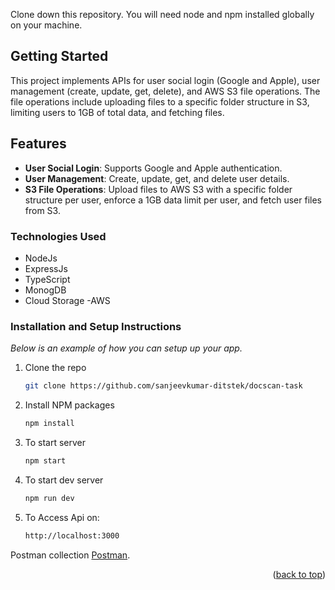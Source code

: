 Clone down this repository. You will need node and npm installed globally on your machine.

## Getting Started

This project implements APIs for user social login (Google and Apple), user management (create, update, get, delete), and AWS S3 file operations. The file operations include uploading files to a specific folder structure in S3, limiting users to 1GB of total data, and fetching files.

## Features
- **User Social Login**: Supports Google and Apple authentication.
- **User Management**: Create, update, get, and delete user details.
- **S3 File Operations**: Upload files to AWS S3 with a specific folder structure per user, enforce a 1GB data limit per user, and fetch user files from S3.


### Technologies Used

- NodeJs
- ExpressJs
- TypeScript
- MonogDB
- Cloud Storage -AWS


### Installation and Setup Instructions

_Below is an example of how you can setup up your app._

1. Clone the repo
   ```sh
   git clone https://github.com/sanjeevkumar-ditstek/docscan-task
   ```
2. Install NPM packages
   ```sh
   npm install
   ```
3. To start server
   ```sh
   npm start
   ```
4. To start dev server
   ```sh
   npm run dev
   ```
5. To Access Api on:
   ```sh 
   http://localhost:3000
   ```
Postman collection [Postman](https://api.postman.com/collections/18262875-955633cf-4908-4129-b90c-e76574fcab18?access_key=PMAT-01J5TG01K0PW5RFCEJ86FMBT8W).



<p align="right">(<a href="#readme-top">back to top</a>)</p>



